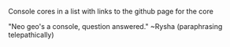 Console cores in a list with links to the github page for the core

"Neo geo's a console, question answered." ~Rysha (paraphrasing telepathically)

